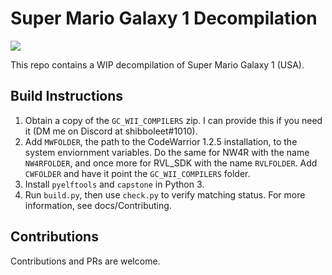 # Super Mario Galaxy 1 Decompilation

<img src="https://img.shields.io/endpoint?url=https://raw.githubusercontent.com/shibbo/Petari/master/data/percent.json&style=flat" />

This repo contains a WIP decompilation of Super Mario Galaxy 1 (USA).

## Build Instructions

1. Obtain a copy of the `GC_WII_COMPILERS` zip. I can provide this if you need it (DM me on Discord at shibboleet#1010). 
2. Add `MWFOLDER`, the path to the CodeWarrior 1.2.5 installation, to the system enviornment variables. Do the same for NW4R with the name `NW4RFOLDER`, and once more for RVL_SDK with the name `RVLFOLDER`. Add `CWFOLDER` and have it point the `GC_WII_COMPILERS` folder.
3. Install `pyelftools` and `capstone` in Python 3.
4. Run `build.py`, then use `check.py` to verify matching status. For more information, see docs/Contributing.

## Contributions

Contributions and PRs are welcome.